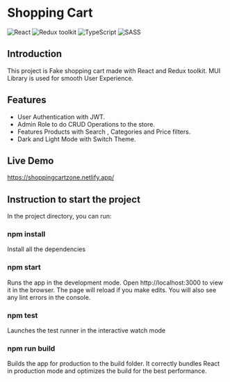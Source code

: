 # Shopping Cart

![React](https://img.shields.io/badge/React-v.18-blue)
![Redux toolkit](https://img.shields.io/badge/Redux-v.1.9-purple)
![TypeScript](https://img.shields.io/badge/TypeScript-v.4.9-green)
![SASS](https://img.shields.io/badge/SASS-v.4.9-hotpink)

## Introduction
 
 This project is Fake shopping cart made with React and Redux toolkit. MUI Library is used for smooth User Experience. 

## Features 
 + User Authentication with JWT.
 + Admin Role to do CRUD Operations to the store.
 + Features Products with Search , Categories and Price filters.
 + Dark and Light Mode with Switch Theme.


 ## Live Demo

 https://shoppingcartzone.netlify.app/

## Instruction to start the project
In the project directory, you can run:
 ### npm install
Install all the dependencies

### npm start
Runs the app in the development mode.
Open http://localhost:3000 to view it in the browser. The page will reload if you make edits.
You will also see any lint errors in the console.

### npm test
Launches the test runner in the interactive watch mode

### npm run build
Builds the app for production to the build folder.
It correctly bundles React in production mode and optimizes the build for the best performance.

